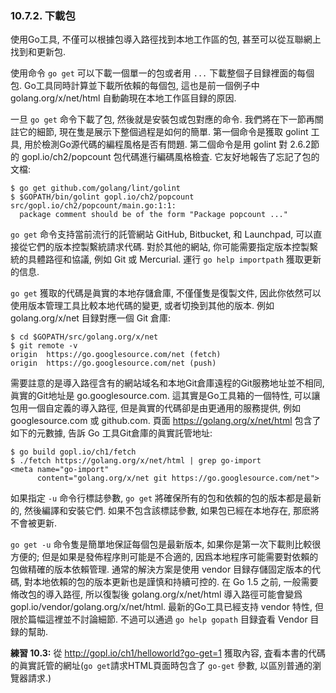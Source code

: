 ### 10.7.2. 下載包

使用Go工具, 不僅可以根據包導入路徑找到本地工作區的包, 甚至可以從互聯網上找到和更新包.

使用命令 `go get` 可以下載一個單一的包或者用 `...` 下載整個子目録裡面的每個包. Go工具同時計算並下載所依賴的每個包, 這也是前一個例子中 golang.org/x/net/html 自動齣現在本地工作區目録的原因.

一旦 `go get` 命令下載了包, 然後就是安裝包或包對應的命令. 我們將在下一節再關註它的細節, 現在隻是展示下整個過程是如何的簡單. 第一個命令是獲取 golint 工具, 用於檢測Go源代碼的編程風格是否有問題. 第二個命令是用 golint 對 2.6.2節的 gopl.io/ch2/popcount 包代碼進行編碼風格檢査. 它友好地報告了忘記了包的文檔:

```
$ go get github.com/golang/lint/golint
$ $GOPATH/bin/golint gopl.io/ch2/popcount
src/gopl.io/ch2/popcount/main.go:1:1:
  package comment should be of the form "Package popcount ..."
```

`go get` 命令支持當前流行的託管網站 GitHub, Bitbucket, 和 Launchpad, 可以直接從它們的版本控製繫統請求代碼. 對於其他的網站, 你可能需要指定版本控製繫統的具體路徑和協議, 例如 Git 或 Mercurial. 運行 `go help importpath` 獲取更新的信息.

`go get` 獲取的代碼是眞實的本地存儲倉庫, 不僅僅隻是復製文件, 因此你依然可以使用版本管理工具比較本地代碼的變更, 或者切換到其他的版本. 例如 golang.org/x/net 目録對應一個 Git 倉庫:

```
$ cd $GOPATH/src/golang.org/x/net
$ git remote -v
origin  https://go.googlesource.com/net (fetch)
origin  https://go.googlesource.com/net (push)
```

需要註意的是導入路徑含有的網站域名和本地Git倉庫遠程的Git服務地址並不相同, 眞實的Git地址是 go.googlesource.com. 這其實是Go工具箱的一個特性, 可以讓包用一個自定義的導入路徑, 但是眞實的代碼卻是由更通用的服務提供, 例如 googlesource.com 或 github.com. 頁面 https://golang.org/x/net/html 包含了如下的元數據, 告訴 Go 工具Git倉庫的眞實託管地址:

```
$ go build gopl.io/ch1/fetch
$ ./fetch https://golang.org/x/net/html | grep go-import
<meta name="go-import"
      content="golang.org/x/net git https://go.googlesource.com/net">
```

如果指定 `-u` 命令行標誌參數, `go get` 將確保所有的包和依賴的包的版本都是最新的, 然後編譯和安裝它們. 如果不包含該標誌參數, 如果包已經在本地存在, 那麽將不會被更新.

`go get -u` 命令隻是簡單地保証每個包是最新版本, 如果你是第一次下載則比較很方便的; 但是如果是發佈程序則可能是不合適的, 因爲本地程序可能需要對依賴的包做精確的版本依賴管理. 通常的解決方案是使用 vendor 目録存儲固定版本的代碼, 對本地依賴的包的版本更新也是謹慎和持續可控的. 在 Go 1.5 之前, 一般需要脩改包的導入路徑, 所以復製後 golang.org/x/net/html 導入路徑可能會變爲 gopl.io/vendor/golang.org/x/net/html. 最新的Go工具已經支持 vendor 特性, 但限於篇幅這裡並不討論細節. 不過可以通過 `go help gopath` 目録査看 Vendor 目録的幫助.

**練習 10.3:** 從 http://gopl.io/ch1/helloworld?go-get=1 獲取內容, 査看本書的代碼的眞實託管的網址(`go get`請求HTML頁面時包含了 `go-get` 參數, 以區別普通的瀏覽器請求.)

